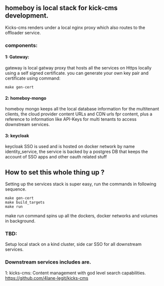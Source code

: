 ## homeboy is local stack for kick-cms development.
Kicks-cms renders under a local nginx proxy which also routes to the offloader service.

### components:
#### 1: Gateway:
gateway is local gatway proxy that hosts all the services on Https locally using a self signed certificate.
you can generate your own key pair and certificate using command:
```
make gen-cert
```

#### 2: homeboy-mongo
homeboy mongo keeps all the local database information for the multitenant clients, the cloud provider content URLs and CDN urls fpr content, plus a reference to information like API-Keys for multi tenants to access downstream services.

#### 3: keycloak
keycloak SSO is used and is hosted on docker network by name identity_service, the service is backed by a postgres DB that keeps the account of SSO apps and other oauth related stuff

## How to set this whole thing up ?
Setting up the services stack is super easy, 
run the commands in following sequence. 
```
make gen-cert
make build_targets
make run
```
make run command spins up all the dockers, docker networks and volumes in background.

### TBD:
Setup local stack on a kind cluster, side car SSO for all downstream services.

### Downstream services includes are.
1: kicks-cms:
Content management with god level search capabilities.
https://github.com/4lane-legit/kicks-cms

